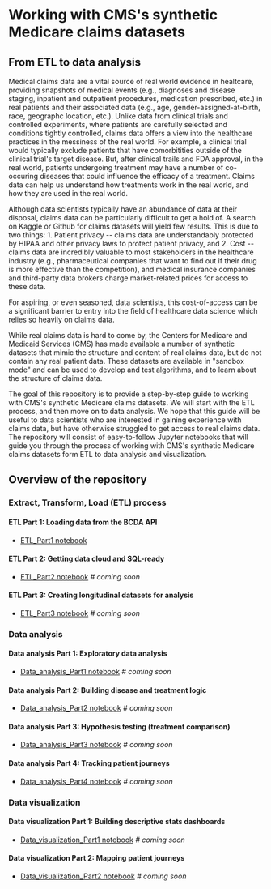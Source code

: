 # Working with CMS's synthetic Medicare claims datasets
## From ETL to data analysis

Medical claims data are a vital source of real world evidence in healtcare, providing snapshots of medical events (e.g., diagnoses and disease staging, inpatient and outpatient procedures, medication prescribed, etc.) in real patients and their associated data (e.g., age, gender-assigned-at-birth, race, geographc location, etc.). Unlike data from clinical trials and controlled experiments, where patients are carefully selected and conditions tightly controlled, claims data offers a view into the healthcare practices in the messiness of the real world. For example, a clinical trial would typically exclude patients that have comorbitities outside of the clinical trial's target disease. But, after clinical trails and FDA approval, in the real world, patients undergoing treatment may have a number of co-occuring diseases that could influence the efficacy of a treatment. Claims data can help us understand how treatments work in the real world, and how they are used in the real world.

Although data scientists typically have an abundance of data at their disposal, claims data can be particularly difficult to get a hold of. A search on Kaggle or Github for claims datasets will yield few results. This is due to two things: 1. Patient privacy -- claims data are understandably protected by HIPAA and other privacy laws to protect patient privacy, and 2. Cost -- claims data are incredibly valuable to most stakeholders in the healthcare industry (e.g., pharmaceutical companies that want to find out if their drug is more effective than the competition), and medical insurance companies and third-party data brokers charge market-related prices for access to these data. 

For aspiring, or even seasoned, data scientists, this cost-of-access can be a significant barrier to entry into the field of healthcare data science which relies so heavily on claims data. 

While real claims data is hard to come by, the Centers for Medicare and Medicaid Services (CMS) has made available a number of synthetic datasets that mimic the structure and content of real claims data, but do not contain any real patient data. These datasets are available in "sandbox mode" and can be used to develop and test algorithms, and to learn about the structure of claims data.

The goal of this repository is to provide a step-by-step guide to working with CMS's synthetic Medicare claims datasets. We will start with the ETL process, and then move on to data analysis. We hope that this guide will be useful to data scientists who are interested in gaining experience with claims data, but have otherwise struggled to get access to real claims data. The repository will consist of easy-to-follow Jupyter notebooks that will guide you through the process of working with CMS's synthetic Medicare claims datasets form ETL to data analysis and visualization.

## Overview of the repository

### Extract, Transform, Load (ETL) process
#### ETL Part 1: Loading data from the BCDA API
- [ETL_Part1 notebook](/Notebooks/A_ETL/ETL_part1.ipynb)
#### ETL Part 2: Getting data cloud and SQL-ready
- [ETL_Part2 notebook](/Notebooks/A_ETL/ETL_part2.ipynb) *# coming soon*
#### ETL Part 3: Creating longitudinal datasets for analysis
- [ETL_Part3 notebook](/Notebooks/A_ETL/ETL_part3.ipynb) *# coming soon*

### Data analysis
#### Data analysis Part 1: Exploratory data analysis
- [Data_analysis_Part1 notebook](/Notebooks/B_Data_analysis/Data_analysis_Part1.ipynb) *# coming soon*
#### Data analysis Part 2: Building disease and treatment logic
- [Data_analysis_Part2 notebook](/Notebooks/B_Data_analysis/Data_analysis_Part2.ipynb) *# coming soon*
#### Data analysis Part 3: Hypothesis testing (treatment comparison)
- [Data_analysis_Part3 notebook](/Notebooks/B_Data_analysis/Data_analysis_Part3.ipynb) *# coming soon*
#### Data analysis Part 4: Tracking patient journeys
- [Data_analysis_Part4 notebook](/Notebooks/B_Data_analysis/Data_analysis_Part4.ipynb) *# coming soon*

### Data visualization
#### Data visualization Part 1: Building descriptive stats dashboards
- [Data_visualization_Part1 notebook](/Notebooks/C_Data_visualization/Data_visualization_Part1.ipynb) *# coming soon*
#### Data visualization Part 2: Mapping patient journeys
- [Data_visualization_Part2 notebook](/Notebooks/C_Data_visualization/Data_visualization_Part2.ipynb) *# coming soon*

